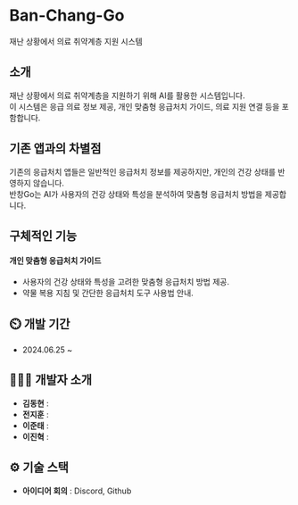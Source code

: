 # Ban-Chang-Go
재난 상황에서 의료 취약계층 지원 시스템  
  

## 소개
재난 상황에서 의료 취약계층을 지원하기 위해 AI를 활용한 시스템입니다.   
이 시스템은 응급 의료 정보 제공, 개인 맞춤형 응급처치 가이드, 의료 지원 연결 등을 포함합니다.  
  

## 기존 앱과의 차별점
기존의 응급처치 앱들은 일반적인 응급처치 정보를 제공하지만, 개인의 건강 상태를 반영하지 않습니다.  
반창Go는 AI가 사용자의 건강 상태와 특성을 분석하여 맞춤형 응급처치 방법을 제공합니다.  
  

## 구체적인 기능
#### 개인 맞춤형 응급처치 가이드
- 사용자의 건강 상태와 특성을 고려한 맞춤형 응급처치 방법 제공.  
- 약물 복용 지침 및 간단한 응급처치 도구 사용법 안내.
  

## ⏲️ 개발 기간 
- 2024.06.25 ~ 
  

## 🧑‍🤝‍🧑 개발자 소개 
- **김동현** : 
- **전지훈** : 
- **이준태** : 
- **이진혁** : 
  

## ⚙️ 기술 스택
<!-- - **Server** : AWS EC2
- **Crawling** : Python
- **자연어 처리** : OpenAI
- **DB** : Mysql
- **Web** : Spring Boot -->
- **아이디어 회의** : Discord, Github




